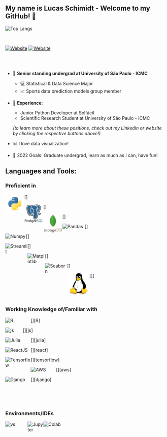 ## My name is Lucas Schimidt - Welcome to my GitHub! 👋

![Top Langs](https://github-readme-stats.vercel.app/api/top-langs/?username=lschimidtc)

<br>

[![Website](https://img.shields.io/badge/My_Website_Portfolio-9cf?style=for-the-badge)](https://lucasschimidtc.github.io/)
[![Website](https://img.shields.io/badge/linkedin-%230077B5.svg?&style=for-the-badge&logo=linkedin&logoColor=white)](https://www.linkedin.com/in/lucasschimidtc/)

<br>
<br>

- 📍 **Senior standing undergrad at University of São Paulo - ICMC** 
  - 💻 Statistical & Data Science Major
  - 📈 Sports data prediction models group member

- 🧪 **Experience**:
  - Junior Python Developer at Solfácil
  - Scientific Research Student at University of São Paulo - ICMC

  *(to learn more about these positions, check out my LinkedIn or website by clicking the respective buttons above!)*

- 📊 I love data visualization!
- 🥅 2022 Goals: Graduate undergrad, learn as much as I can, have fun!

## Languages and Tools:

### **Proficient in**

[<img align="left" alt="Python" width="60px" src="https://raw.githubusercontent.com/github/explore/80688e429a7d4ef2fca1e82350fe8e3517d3494d/topics/python/python.png" />]

[<img align="left" alt="PostgreSQL" width="60px" src="https://raw.githubusercontent.com/devicons/devicon/master/icons/postgresql/postgresql-original-wordmark.svg" />]

[<img align="left" alt="MongoDB" width="60px" src="https://raw.githubusercontent.com/devicons/devicon/master/icons/mongodb/mongodb-original-wordmark.svg" />]

[<img align="left" alt="Pandas" width="70px" src="https://numfocus.org/wp-content/uploads/2016/07/pandas-logo-300.png" />]

[<img align="left" alt="Numpy" width="65px" src="https://user-images.githubusercontent.com/50221806/86498201-a8bd8680-bd39-11ea-9d08-66b610a8dc01.png" />]

[<img align="left" alt="Streamlit" width="70px" src="https://assets.website-files.com/5dc3b47ddc6c0c2a1af74ad0/5e181828ba9f9e92b6ebc6e7_RGB_Logomark_Color_Light_Bg.png" />]

[<img align="left" alt="Matplotlib" width="55px" src="https://upload.wikimedia.org/wikipedia/commons/thumb/0/01/Created_with_Matplotlib-logo.svg/1024px-Created_with_Matplotlib-logo.svg.png" />]

[<img align="left" alt="Seaborn" width="70px" src="https://external-content.duckduckgo.com/iu/?u=https%3A%2F%2Fuser-images.githubusercontent.com%2F315810%2F92254613-279c8000-ee9f-11ea-9b73-5622a7d95f3f.png&f=1&nofb=1" />]

[<img align="left" alt="Linux" width="70px" src="https://raw.githubusercontent.com/devicons/devicon/master/icons/linux/linux-original.svg" />][

<br>
<br>
<br>

### **Working Knowledge of/Familiar with**

[<img align="left" alt="R" width="80px" src="https://external-content.duckduckgo.com/iu/?u=https%3A%2F%2Fi.pinimg.com%2Foriginals%2Fef%2F1f%2F99%2Fef1f99172b45de57dca224308f721c6e.png&f=1&nofb=1" />][R]

[<img align="left" alt="js" width="55px" src="https://external-content.duckduckgo.com/iu/?u=https%3A%2F%2Fcdn.freebiesupply.com%2Flogos%2Fthumbs%2F2x%2Fjavascript-logo.png&f=1&nofb=1" />][js]

[<img align="left" alt="Julia" width="80px" src="https://www.vectorlogo.zone/util/preview.html?image=/logos/julialang/julialang-icon.svg" />][julia]
 
[<img align="left" alt="ReactJS" width="80px" src="https://www.vectorlogo.zone/util/preview.html?image=/logos/reactjs/reactjs-icon.svg" />][react] 

[<img align="left" alt="Tensorflow" width="80px" src="https://www.vectorlogo.zone/util/preview.html?image=/logos/tensorflow/tensorflow-icon.svg" />][tensorflow]

[<img align="left" alt="AWS" width="80px" src="https://www.vectorlogo.zone/util/preview.html?image=/logos/amazon_aws/amazon_aws-icon.svg" />][aws]

[<img align="left" alt="Django" width="80px" src="https://www.vectorlogo.zone/util/preview.html?image=/logos/djangoproject/djangoproject-ar21.svg" />][django]

<br>
<br>
<br>

### **Environments/IDEs**

<img align="left" alt="vs" width="70px" src="https://external-content.duckduckgo.com/iu/?u=https%3A%2F%2Fd2eip9sf3oo6c2.cloudfront.net%2Ftags%2Fimages%2F000%2F001%2F280%2Flandscape%2Fvscode-logo.png&f=1&nofb=1" />
<img align="left" alt="Jupyter" width="50px" src="https://upload.wikimedia.org/wikipedia/commons/thumb/3/38/Jupyter_logo.svg/1200px-Jupyter_logo.svg.png" />
<img align="left" alt="Colab" width="70px" src="https://colab.research.google.com/img/colab_favicon_256px.png" />

[linkedin]: https://www.linkedin.com/in/lucasschimidtc/
